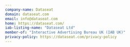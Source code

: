 ```yaml
---
company-name: Dataseat
domain: dataseat.com
email: info@dataseat.com
home: https://dataseat.com/
iab-listing-name: "Dataseat Ltd"
member-of: "Interactive Advertising Bureau UK (IAB UK)"
privacy-policy: https://dataseat.com/privacy-policy
---
```




